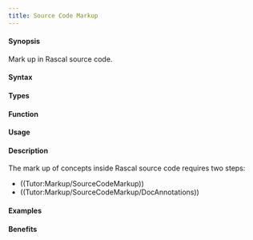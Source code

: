 ```yaml
---
title: Source Code Markup
---
```


#### Synopsis

Mark up in Rascal source code.

#### Syntax

#### Types

#### Function
       
#### Usage

#### Description

The mark up of concepts inside Rascal source code requires two steps:

* ((Tutor:Markup/SourceCodeMarkup))
* ((Tutor:Markup/SourceCodeMarkup/DocAnnotations))

#### Examples

#### Benefits


